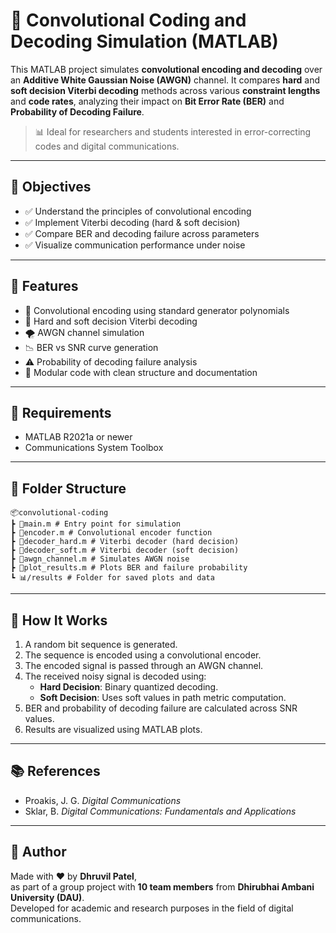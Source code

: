 # 🔗 Convolutional Coding and Decoding Simulation (MATLAB)

This MATLAB project simulates **convolutional encoding and decoding** over an **Additive White Gaussian Noise (AWGN)** channel. It compares **hard** and **soft decision Viterbi decoding** methods across various **constraint lengths** and **code rates**, analyzing their impact on **Bit Error Rate (BER)** and **Probability of Decoding Failure**.

> 📊 Ideal for researchers and students interested in error-correcting codes and digital communications.

---

## 🎯 Objectives

- ✅ Understand the principles of convolutional encoding
- ✅ Implement Viterbi decoding (hard & soft decision)
- ✅ Compare BER and decoding failure across parameters
- ✅ Visualize communication performance under noise

---

## 📌 Features

- 🚀 Convolutional encoding using standard generator polynomials  
- 🧠 Hard and soft decision Viterbi decoding  
- 🌪️ AWGN channel simulation  
- 📉 BER vs SNR curve generation  
- ⚠️ Probability of decoding failure analysis  
- 📂 Modular code with clean structure and documentation

---

## 🧰 Requirements

- MATLAB R2021a or newer
- Communications System Toolbox

---

## 📁 Folder Structure

```
📦convolutional-coding
┣ 📜main.m # Entry point for simulation
┣ 📜encoder.m # Convolutional encoder function
┣ 📜decoder_hard.m # Viterbi decoder (hard decision)
┣ 📜decoder_soft.m # Viterbi decoder (soft decision)
┣ 📜awgn_channel.m # Simulates AWGN noise
┣ 📜plot_results.m # Plots BER and failure probability
┗ 📊/results # Folder for saved plots and data
```
---

## 🧪 How It Works

1. A random bit sequence is generated.
2. The sequence is encoded using a convolutional encoder.
3. The encoded signal is passed through an AWGN channel.
4. The received noisy signal is decoded using:
   - **Hard Decision**: Binary quantized decoding.
   - **Soft Decision**: Uses soft values in path metric computation.
5. BER and probability of decoding failure are calculated across SNR values.
6. Results are visualized using MATLAB plots.

---

## 📚 References

- Proakis, J. G. *Digital Communications*  
- Sklar, B. *Digital Communications: Fundamentals and Applications*  

---

## 👤 Author

Made with ❤️ by **Dhruvil Patel**,  
as part of a group project with **10 team members** from **Dhirubhai Ambani University (DAU)**.  
Developed for academic and research purposes in the field of digital communications.
